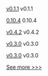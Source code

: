 
[v0.1.1](https://github.com/hyperledger/firefly-tezosconnect/releases/tag/v0.1.1) v0.1.1

[0.10.4](https://github.com/hyperledger/aries-cloudagent-python/releases/tag/0.10.4) 0.10.4

[v0.4.2](https://github.com/hyperledger/aries-framework-javascript/releases/tag/v0.4.2) v0.4.2

[v0.3.0](https://github.com/hyperledger-labs/fabric-token-sdk/releases/tag/v0.3.0) v0.3.0

[v0.3.0](https://github.com/hyperledger-labs/fabric-smart-client/releases/tag/v0.3.0) v0.3.0


[See more >>>](https://start-here.hyperledger.org/releases)
